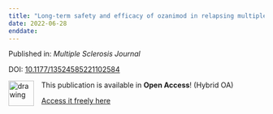 ```yaml
---
title: "Long-term safety and efficacy of ozanimod in relapsing multiple sclerosis: Up to 5 years of follow-up in the DAYBREAK open-label extension trial"
date: 2022-06-28
enddate:
---
```


Published in: *Multiple Sclerosis Journal*

DOI: [10.1177/13524585221102584](https://doi.org/10.1177/13524585221102584)

<img src="https://upload.wikimedia.org/wikipedia/commons/thumb/7/77/Open_Access_logo_PLoS_transparent.svg/800px-Open_Access_logo_PLoS_transparent.svg.png" alt="drawing" width="50" align="left"/> &nbsp;&nbsp;&nbsp;This publication is available in **Open Access**! (Hybrid OA)

&nbsp;&nbsp;&nbsp;<a href="https://journals.sagepub.com/doi/pdf/10.1177/13524585221102584">Access it freely here</a>

